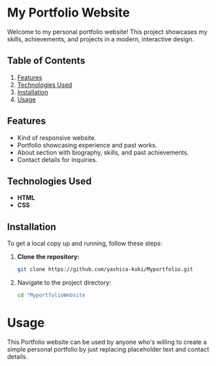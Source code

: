 # My Portfolio Website
Welcome to my personal portfolio website! This project showcases my skills, achievements, and projects in a modern, interactive design. 

## Table of Contents  
1. [Features](#features)  
2. [Technologies Used](#technologies-used)  
3. [Installation](#installation)  
4. [Usage](#usage)  

## Features  
- Kind of responsive website.  
- Portfolio showcasing experience and past works.  
- About section with biography, skills, and past achievements.  
- Contact details for inquiries.  

## Technologies Used  
- **HTML**  
- **CSS**  

## Installation  
To get a local copy up and running, follow these steps:  

1. **Clone the repository:**  
   ```bash
   git clone https://github.com/yashica-kuki/Myportfolio.git

2. Navigate to the project directory:
   ```bash
   cd "MyportfolioWebsite

# Usage
This Portfolio website can be used by anyone who's willing to create a simple personal portfolio by just replacing placeholder text and contact details.
